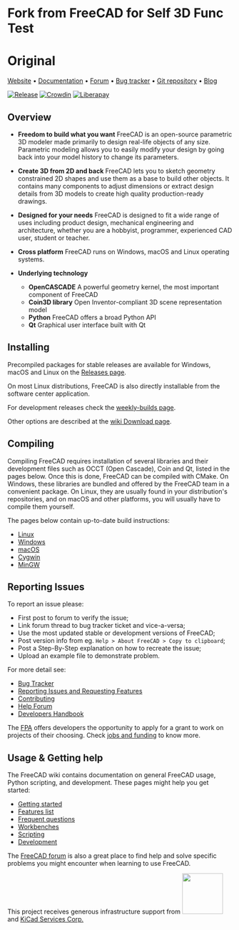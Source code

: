 
# Fork from FreeCAD for Self 3D Func Test

# Original
[Website](https://www.freecad.org) • 
[Documentation](https://wiki.freecad.org) •
[Forum](https://forum.freecad.org/) •
[Bug tracker](https://github.com/FreeCAD/FreeCAD/issues) •
[Git repository](https://github.com/FreeCAD/FreeCAD) •
[Blog](https://blog.freecad.org)


[![Release](https://img.shields.io/github/release/freecad/freecad.svg)](https://github.com/freecad/freecad/releases/latest) [![Crowdin](https://d322cqt584bo4o.cloudfront.net/freecad/localized.svg)](https://crowdin.com/project/freecad) [![Liberapay](https://img.shields.io/liberapay/receives/FreeCAD.svg?logo=liberapay)](https://liberapay.com/FreeCAD)


Overview
--------

* **Freedom to build what you want**  FreeCAD is an open-source parametric 3D 
modeler made primarily to design real-life objects of any size. 
Parametric modeling allows you to easily modify your design by going back into 
your model history to change its parameters. 

* **Create 3D from 2D and back** FreeCAD lets you to sketch geometry constrained
 2D shapes and use them as a base to build other objects. 
 It contains many components to adjust dimensions or extract design details from 
 3D models to create high quality production-ready drawings.

* **Designed for your needs** FreeCAD is designed to fit a wide range of uses
including product design, mechanical engineering and architecture,
whether you are a hobbyist, programmer, experienced CAD user, student or teacher.

* **Cross platform** FreeCAD runs on Windows, macOS and Linux operating systems.

* **Underlying technology**
    * **OpenCASCADE** A powerful geometry kernel, the most important component of FreeCAD
    * **Coin3D library** Open Inventor-compliant 3D scene representation model
    * **Python** FreeCAD offers a broad Python API
    * **Qt** Graphical user interface built with Qt


Installing
----------

Precompiled packages for stable releases are available for Windows, macOS and Linux on the
[Releases page](https://github.com/FreeCAD/FreeCAD/releases).

On most Linux distributions, FreeCAD is also directly installable from the 
software center application.

For development releases check the [weekly-builds page](https://github.com/FreeCAD/FreeCAD-Bundle/releases/tag/weekly-builds).

Other options are described at the [wiki Download page](https://wiki.freecad.org/Download).

Compiling
---------

Compiling FreeCAD requires installation of several libraries and their 
development files such as OCCT (Open Cascade), Coin and Qt, listed in the 
pages below. Once this is done, FreeCAD can be compiled with 
CMake. On Windows, these libraries are bundled and offered by the 
FreeCAD team in a convenient package. On Linux, they are usually found 
in your distribution's repositories, and on macOS and other platforms, 
you will usually have to compile them yourself.

The pages below contain up-to-date build instructions:

- [Linux](https://wiki.freecad.org/Compile_on_Linux)
- [Windows](https://wiki.freecad.org/Compile_on_Windows)
- [macOS](https://wiki.freecad.org/Compile_on_MacOS)
- [Cygwin](https://wiki.freecad.org/Compile_on_Cygwin)
- [MinGW](https://wiki.freecad.org/Compile_on_MinGW)


Reporting Issues
---------

To report an issue please:

- First post to forum to verify the issue; 
- Link forum thread to bug tracker ticket and vice-a-versa; 
- Use the most updated stable or development versions of FreeCAD; 
- Post version info from eg. `Help > About FreeCAD > Copy to clipboard`; 
- Post a Step-By-Step explanation on how to recreate the issue; 
- Upload an example file to demonstrate problem. 

For more detail see:

- [Bug Tracker](https://github.com/FreeCAD/FreeCAD/issues)
- [Reporting Issues and Requesting Features](https://github.com/FreeCAD/FreeCAD/issues/new/choose)
- [Contributing](https://github.com/FreeCAD/FreeCAD/blob/master/CONTRIBUTING.md)
- [Help Forum](https://forum.freecad.org/viewforum.php?f=3)
- [Developers Handbook](https://freecad.github.io/DevelopersHandbook/)

The [FPA](https://fpa.freecad.org) offers developers the opportunity
to apply for a grant to work on projects of their choosing. Check
[jobs and funding](https://blog.freecad.org/jobs/) to know more.


Usage & Getting help
--------------------

The FreeCAD wiki contains documentation on 
general FreeCAD usage, Python scripting, and development. These 
pages might help you get started:

- [Getting started](https://wiki.freecad.org/Getting_started)
- [Features list](https://wiki.freecad.org/Feature_list)
- [Frequent questions](https://wiki.freecad.org/FAQ/en)
- [Workbenches](https://wiki.freecad.org/Workbenches)
- [Scripting](https://wiki.freecad.org/Power_users_hub)
- [Development](https://wiki.freecad.org/Developer_hub)

The [FreeCAD forum](https://forum.freecad.org) is also a great place
to find help and solve specific problems you might encounter when
learning to use FreeCAD.


<p>This project receives generous infrastructure support from
  <a href="https://www.digitalocean.com/">
    <img src="https://opensource.nyc3.cdn.digitaloceanspaces.com/attribution/assets/SVG/DO_Logo_horizontal_blue.svg" width="91px">
  </a> and <a href="https://www.kipro-pcb.com/">KiCad Services Corp.</a>
</p>
